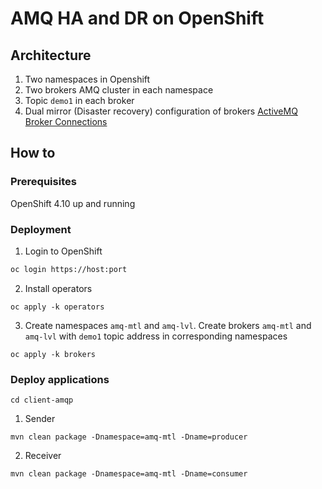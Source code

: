 # AMQ HA and DR on OpenShift

## Architecture

1. Two namespaces in Openshift
2. Two brokers AMQ cluster in each namespace
4. Topic `demo1` in each broker
5. Dual mirror (Disaster recovery) configuration of brokers [ActiveMQ Broker Connections](https://activemq.apache.org/components/artemis/documentation/latest/amqp-broker-connections.html#mirror)


## How to
### Prerequisites
OpenShift 4.10 up and running

### Deployment
1. Login to OpenShift
```bash
oc login https://host:port
```
2. Install operators
```
oc apply -k operators
```
3. Create namespaces `amq-mtl` and `amq-lvl`. Create brokers `amq-mtl` and `amq-lvl` with `demo1` topic address in corresponding namespaces 
```
oc apply -k brokers
```
### Deploy applications
```
cd client-amqp
```
1. Sender
```
mvn clean package -Dnamespace=amq-mtl -Dname=producer
```
2. Receiver
```
mvn clean package -Dnamespace=amq-mtl -Dname=consumer
```
